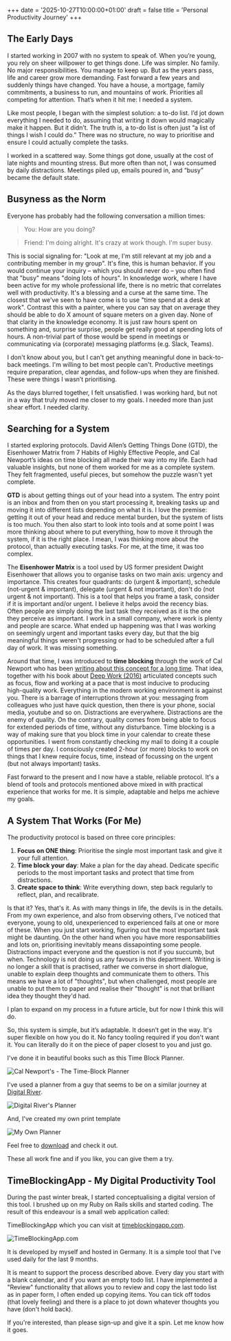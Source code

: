 +++
date = '2025-10-27T10:00:00+01:00'
draft = false
title = 'Personal Productivity Journey'
+++

## The Early Days

I started working in 2007 with no system to speak of. When you’re young, you rely on sheer willpower to get things done. Life was simpler. No family. No major responsibilities. You manage to keep up. But as the years pass, life and career grow more demanding. Fast forward a few years and suddenly things have changed. You have a house, a mortgage, family commitments, a business to run, and mountains of work. Priorities all competing for attention. That’s when it hit me: I needed a system.

Like most people, I began with the simplest solution: a to-do list. I’d jot down everything I needed to do, assuming that writing it down would magically make it happen. But it didn’t. The truth is, a to-do list is often just “a list of things I wish I could do.” There was no structure, no way to prioritise and ensure I could actually complete the tasks.

I worked in a scattered way. Some things got done, usually at the cost of late nights and mounting stress. But more often than not, I was consumed by daily distractions. Meetings piled up, emails poured in, and “busy” became the default state. 

## Busyness as the Norm

Everyone has probably had the following conversation a million times:

> You: How are you doing?

> Friend: I'm doing alright. It's crazy at work though. I'm super busy.

This is social signaling for: "Look at me, I'm still relevant at my job and a contributing member in my group". It's fine, this is human behavior. If you would continue your inquiry – which you should never do – you often find that "busy" means "doing lots of hours". In knowledge work, where I have been active for my whole professional life, there is no metric that correlates well with productivity. It's a blessing and a curse at the same time. The closest that we've seen to have come is to use "time spend at a desk at work". Contrast this with a painter, where you can say that on average they should be able to do X amount of square meters on a given day. None of that clarity in the knowledge economy. It is just raw hours spent on something and, surprise surprise, people get really good at spending lots of hours. A non-trivial part of those would be spend in meetings or communicating via (corporate) messaging platforms (e.g. Slack, Teams).

I don't know about you, but I can't get anything meaningful done in back-to-back meetings. I'm willing to bet most people can't. Productive meetings require preparation, clear agendas, and follow-ups when they are finished. These were things I wasn’t prioritising.

As the days blurred together, I felt unsatisfied. I was working hard, but not in a way that truly moved me closer to my goals. I needed more than just shear effort. I needed clarity.

## Searching for a System

I started exploring protocols. David Allen’s Getting Things Done (GTD), the Eisenhower Matrix from 7 Habits of Highly Effective People, and Cal Newport’s ideas on time blocking all made their way into my life. Each had valuable insights, but none of them worked for me as a complete system. They felt fragmented, useful pieces, but somehow the puzzle wasn't yet complete.

**GTD** is about getting things out of your head into a system. The entry point is an inbox and from then on you start processing it, breaking tasks up and moving it into different lists depending on what it is. I love the premise: getting it out of your head and reduce mental burden, but the system of lists is too much. You then also start to look into tools and at some point I was more thinking about where to put everything, how to move it through the system, if it is the right place. I mean, I was thinking more about the protocol, than actually executing tasks. For me, at the time, it was too complex.

The **Eisenhower Matrix** is a tool used by US former president Dwight Eisenhower that allows you to organise tasks on two main axis: urgency and importance. This creates four quadrants: do (urgent & important), schedule (not-urgent & important), delegate (urgent & not important), don't do (not urgent & not important). This is a tool that helps you frame a task, consider if it is important and/or urgent. I believe it helps avoid the recency bias. Often people are simply doing the last task they received as it is the one they perceive as important. I work in a small company, where work is plenty and people are scarce. What ended up happening was that I was working on seemingly urgent and important tasks every day, but that the big meaningful things weren't progressing or had to be scheduled after a full day of work. It was missing something.

Around that time, I was introduced to **time blocking** through the work of Cal Newport who has been [writing about this concept for a long time](https://calnewport.com/deep-habits-the-importance-of-planning-every-minute-of-your-work-day/). That idea, together with his book about [Deep Work (2016)](https://www.goodreads.com/book/show/25744928-deep-work) articulated concepts such as focus, flow and working at a pace that is most inducive to producing high-quality work. Everything in the modern working environment is against you. There is a barrage of interruptions thrown at you: messaging from colleagues who just have quick question, then there is your phone, social media, youtube and so on. Distractions are everywhere. Distractions are the enemy of quality. On the contrary, quality comes from being able to focus for extended periods of time, without any disturbance. Time blocking is a way of making sure that you block time in your calendar to create these opportunities. I went from constantly checking my mail to doing it a couple of times per day. I consciously created 2-hour (or more) blocks to work on things that I knew require focus, time, instead of focussing on the urgent (but not always important) tasks.

Fast forward to the present and I now have a stable, reliable protocol. It's a blend of tools and protocols mentioned above mixed in with practical experience that works for me. It is simple, adaptable and helps me achieve my goals.

## A System That Works (For Me)

The productivity protocol is based on three core principles:

1.	**Focus on ONE thing**: Prioritise the single most important task and give it your full attention.
2.	**Time block your day**: Make a plan for the day ahead. Dedicate specific periods to the most important tasks and protect that time from distractions.
3.	**Create space to think**: Write everything down, step back regularly to reflect, plan, and recalibrate.

Is that it? Yes, that's it. As with many things in life, the devils is in the details. From my own experience, and also from observing others, I've noticed that everyone, young to old, unexperienced to experienced fails at one or more of these. When you just start working, figuring out the most important task might be daunting. On the other hand when you have more responsabilities and lots on, prioritising inevitably means dissapointing some people. Distractions impact everyone and the question is not if you succumb, but when. Technology is not doing us any favours in this department. Writing is no longer a skill that is practised, rather we converse in short dialogue, unable to explain deep thoughts and communicate them to others. This means we have a lot of "thoughts", but when challenged, most people are unable to put them to paper and realise their "thought" is not that brilliant idea they thought they'd had.

I plan to expand on my process in a future article, but for now I think this will do.

So, this system is simple, but it’s adaptable. It doesn’t get in the way. It's super flexible on how you do it. No fancy tooling required if you don't want it. You can literally do it on the piece of paper closest to you and just go.

I've done it in beautiful books such as this Time Block Planner.

![Cal Newport's - The Time-Block Planner](./images/cal_newports_the_time-block_planner.jpg)

I've used a planner from a guy that seems to be on a similar journey at [Digital River](https://digitalriver.blog/post/2022-01-1/).

![Digital River's Planner](./images/digital_rivers_time_block_planner.png)

And, I've created my own print template

![My Own Planner](./images/jan_vereeckens_time_block_planner.png)

Feel free to [download](./JanVereecken_TimeBlocking_Planner.pdf) and check it out.

These all work fine and if you like, you can give them a try.

## TimeBlockingApp - My Digital Productivity Tool

During the past winter break, I started conceptualising a digital version of this tool. I brushed up on my Ruby on Rails skills and started coding. The result of this endeavour is a small web application called: 

TimeBlockingApp which you can visit at [timeblockingapp.com](https://timeblockingapp.com).

![TimeBlockingApp.com](./images/timeblockingapp.com_sample_workbench.png)

It is developed by myself and hosted in Germany. It is a simple tool that I've used daily for the last 9 months.

It is meant to support the process described above. Every day you start with a blank calendar, and if you want an empty todo list. I have implemented a "Review" functionality that allows you to review and copy the last todo list as in paper form, I often ended up copying items. You can tick off todos (that lovely feeling) and there is a place to jot down whatever thoughts you have (don't hold back).

If you're interested, than please sign-up and give it a spin. Let me know how it goes.

